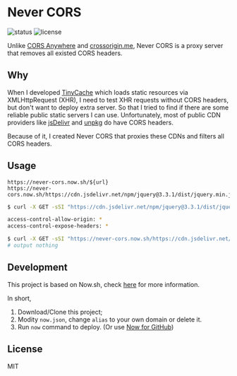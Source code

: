 # Never CORS

![status](https://flat.badgen.net/github/status/giuem/never-cors)
![license](https://flat.badgen.net/github/license/giuem/never-cors)

Unlike [CORS Anywhere](https://github.com/Rob--W/cors-anywhere) and [crossorigin.me](https://github.com/connorhudson/crossorigin.me), Never CORS is a proxy server that removes all existed CORS headers.

## Why

When I developed [TinyCache](https://github.com/giuem/tiny-cache) which loads static resources via XMLHttpRequest (XHR), I need to test XHR requests without CORS headers, but don't want to deploy extra server. So that I tried to find if there are some reliable public static servers I can use. Unfortunately, most of public CDN providers like [jsDelivr](https://www.jsdelivr.com/) and [unpkg](https://unpkg.com/) do have CORS headers.

Because of it, I created Never CORS that proxies these CDNs and filters all CORS headers.

## Usage

```
https://never-cors.now.sh/${url}
https://never-cors.now.sh/https://cdn.jsdelivr.net/npm/jquery@3.3.1/dist/jquery.min.js
```

``` bash
$ curl -X GET -sSI "https://cdn.jsdelivr.net/npm/jquery@3.3.1/dist/jquery.min.js" | grep "access-control"

access-control-allow-origin: *
access-control-expose-headers: *

$ curl -X GET -sSI "https://never-cors.now.sh/https://cdn.jsdelivr.net/npm/jquery@3.3.1/dist/jquery.min.js" | grep "access-control"
# output nothing
```

## Development

This project is based on Now.sh, check [here](https://zeit.co/docs/v2/deployments/basics/) for more information.

In short,

1. Download/Clone this project;
2. Modity `now.json`, change `alias` to your own domain or delete it.
3. Run `now` command to deploy. (Or use [Now for GitHub](https://zeit.co/docs/v2/integrations/now-for-github/))

## License

MIT
